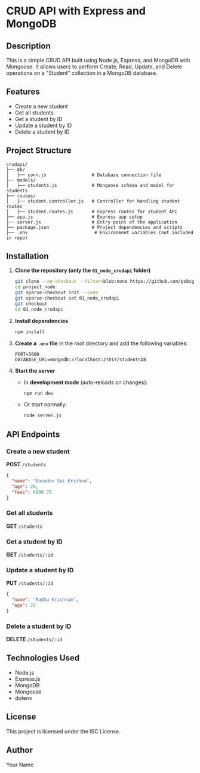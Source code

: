 # CRUD API with Express and MongoDB

## Description
This is a simple CRUD API built using Node.js, Express, and MongoDB with Mongoose. It allows users to perform Create, Read, Update, and Delete operations on a "Student" collection in a MongoDB database.

## Features
- Create a new student
- Get all students
- Get a student by ID
- Update a student by ID
- Delete a student by ID

## Project Structure
```
crudapi/
├── db/
│   ├── conn.js                 # Database connection file
├── models/
│   ├── students.js             # Mongoose schema and model for students
├── routes/
│   ├── student.controller.js   # Controller for handling student routes
│   ├── student.routes.js       # Express routes for student API
├── app.js                      # Express app setup
├── server.js                   # Entry point of the application
├── package.json                # Project dependencies and scripts
├── .env                         # Environment variables (not included in repo)
```

## Installation

1. **Clone the repository (only the `01_node_crudapi` folder)**
   ```sh
   git clone --no-checkout --filter=blob:none https://github.com/psbcg433/project_node.git
   cd project_node
   git sparse-checkout init --cone
   git sparse-checkout set 01_node_crudapi
   git checkout
   cd 01_node_crudapi
   ```

2. **Install dependencies**
   ```sh
   npm install
   ```

3. **Create a `.env` file** in the root directory and add the following variables:
   ```env
   PORT=5000
   DATABASE_URL=mongodb://localhost:27017/studentsDB
   ```

4. **Start the server**
   - In **development mode** (auto-reloads on changes):
     ```sh
     npm run dev
     ```
   - Or start normally:
     ```sh
     node server.js
     ```

## API Endpoints

### Create a new student
**POST** `/students`
```json
{
  "name": "Basudev Sai Krishna",
  "age": 20,
  "fees": 6000.75
}
```

### Get all students
**GET** `/students`

### Get a student by ID
**GET** `/students/:id`

### Update a student by ID
**PUT** `/students/:id`
```json
{
  "name": "Radha Krishnam",
  "age": 22
}
```

### Delete a student by ID
**DELETE** `/students/:id`

## Technologies Used
- Node.js
- Express.js
- MongoDB
- Mongoose
- dotenv

## License
This project is licensed under the ISC License.

## Author
Your Name

